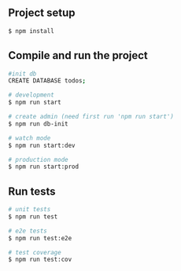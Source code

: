 ## Project setup

```bash
$ npm install
```

## Compile and run the project

```bash
#init db
CREATE DATABASE todos;

# development
$ npm run start

# create admin (need first run 'npm run start')
$ npm run db-init

# watch mode
$ npm run start:dev

# production mode
$ npm run start:prod
```

## Run tests

```bash
# unit tests
$ npm run test

# e2e tests
$ npm run test:e2e

# test coverage
$ npm run test:cov
```
